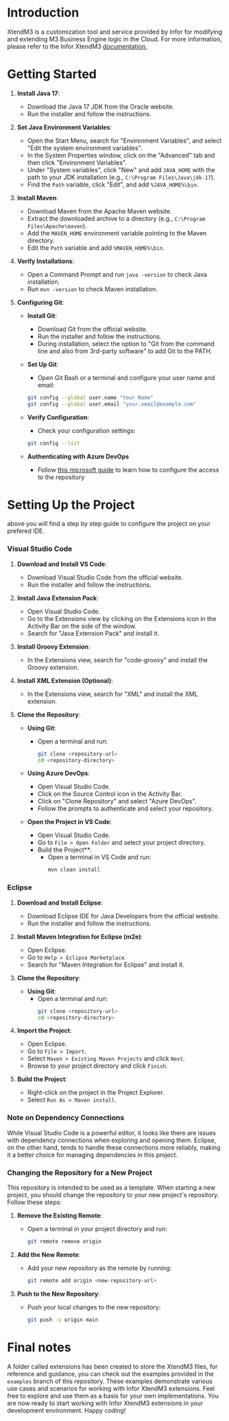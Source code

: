 # Introduction 
XtendM3 is a customization tool and service provided by Infor for modifying and extending M3 Business Engine logic in the Cloud.
For more information, please refer to the Infor XtendM3 [documentation.](https://infor-cloud.github.io/xtendm3/)

# Getting Started

1. **Install Java 17**:
   - Download the Java 17 JDK from the Oracle website.
   - Run the installer and follow the instructions.

2. **Set Java Environment Variables**:
   - Open the Start Menu, search for "Environment Variables", and select "Edit the system environment variables".
   - In the System Properties window, click on the "Advanced" tab and then click "Environment Variables".
   - Under "System variables", click "New" and add `JAVA_HOME` with the path to your JDK installation (e.g., `C:\Program Files\Java\jdk-17`).
   - Find the `Path` variable, click "Edit", and add `%JAVA_HOME%\bin`.

3. **Install Maven**:
   - Download Maven from the Apache Maven website.
   - Extract the downloaded archive to a directory (e.g., `C:\Program Files\Apache\maven`).
   - Add the `MAVEN_HOME` environment variable pointing to the Maven directory.
   - Edit the `Path` variable and add `%MAVEN_HOME%\bin`.

4. **Verify Installations**:
   - Open a Command Prompt and run `java -version` to check Java installation.
   - Run `mvn -version` to check Maven installation.

5. **Configuring Git**:

   - **Install Git**:
      - Download Git from the official website.
      - Run the installer and follow the instructions.
      - During installation, select the option to "Git from the command line and also from 3rd-party software" to add Git to the PATH.

   - **Set Up Git**:
      - Open Git Bash or a terminal and configure your user name and email:
      ```sh
      git config --global user.name "Your Name"
      git config --global user.email "your.email@example.com"
      ```

   - **Verify Configuration**:
      - Check your configuration settings:
      ```sh
      git config --list
      ```

   -  **Authenticating with Azure DevOps**

      - Follow [this microsoft guide](https://learn.microsoft.com/en-us/azure/devops/repos/git/use-ssh-keys-to-authenticate?view=azure-devops) to learn how to configure the access to the repository



# Setting Up the Project
above you will find a step by step guide to configure the project on your prefered IDE.
 ### Visual Studio Code ##
   1. **Download and Install VS Code**:
      - Download Visual Studio Code from the official website.
      - Run the installer and follow the instructions.

   2. **Install Java Extension Pack**:
      - Open Visual Studio Code.
      - Go to the Extensions view by clicking on the Extensions icon in the Activity Bar on the side of the window.
      - Search for "Java Extension Pack" and install it.

   3. **Install Groovy Extension**:
      - In the Extensions view, search for "code-groovy" and install the Groovy extension.

   4. **Install XML Extension (Optional)**:
      - In the Extensions view, search for "XML" and install the XML extension.   

   5. **Clone the Repository**:
      - **Using Git**:
         - Open a terminal and run:
            ```sh
            git clone <repository-url>
            cd <repository-directory>
            ```
      - **Using Azure DevOps**:
         - Open Visual Studio Code.
         - Click on the Source Control icon in the Activity Bar.
         - Click on "Clone Repository" and select "Azure DevOps".
         - Follow the prompts to authenticate and select your repository.

      - **Open the Project in VS Code**:
         - Open Visual Studio Code.
         - Go to `File > Open Folder` and select your project directory.
         - Build the Project**:
            - Open a terminal in VS Code and run:
               ```sh
               mvn clean install
               ```
 ### Eclipse ##
   1. **Download and Install Eclipse**:
      - Download Eclipse IDE for Java Developers from the official website.
      - Run the installer and follow the instructions.

   2. **Install Maven Integration for Eclipse (m2e)**:
      - Open Eclipse.
      - Go to `Help > Eclipse Marketplace`.
      - Search for "Maven Integration for Eclipse" and install it.

   3. **Clone the Repository**:
      - **Using Git**:
         - Open a terminal and run:
            ```sh
            git clone <repository-url>
            cd <repository-directory>
            ```

   4. **Import the Project**:
      - Open Eclipse.
      - Go to `File > Import`.
      - Select `Maven > Existing Maven Projects` and click `Next`.
      - Browse to your project directory and click `Finish`.

   4. **Build the Project**:
      - Right-click on the project in the Project Explorer.
      - Select `Run As > Maven install`.

### Note on Dependency Connections

While Visual Studio Code is a powerful editor, it looks like there are issues with dependency connections when exploring and opening them. Eclipse, on the other hand, tends to handle these connections more reliably, making it a better choice for managing dependencies in this project.

### Changing the Repository for a New Project

This repository is intended to be used as a template. When starting a new project, you should change the repository to your new project's repository. Follow these steps:

1. **Remove the Existing Remote**:
   - Open a terminal in your project directory and run:
     ```sh
     git remote remove origin
     ```

2. **Add the New Remote**:
   - Add your new repository as the remote by running:
     ```sh
     git remote add origin <new-repository-url>
     ```

3. **Push to the New Repository**:
   - Push your local changes to the new repository:
     ```sh
     git push -u origin main
     ```

# Final notes
A folder called extensions has been created to store the XtendM3 files, for reference and guidance, you can check out the examples provided in the `examples` branch of this repository. These examples demonstrate various use cases and scenarios for working with Infor XtendM3 extensions. Feel free to explore and use them as a basis for your own implementations.
You are now ready to start working with Infor XtendM3 extensions in your development environment. Happy coding!